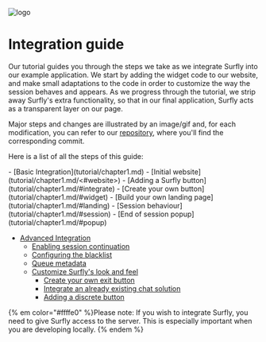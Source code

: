 ![logo](images/logosmall.png)
# Integration guide


Our tutorial guides you through the steps we take as we integrate Surfly into our example application. We start by adding the widget code to our website, and make small adaptations to the code in order to customize the way the session behaves and appears. As we progress through the tutorial, we strip away Surfly's extra functionality, so that in our final application, Surfly acts as a transparent layer on our page. 

Major steps and changes are illustrated by an image/gif and, for each modification, you can refer to our [repository](https://github.com/MathildeJ/Cake_shop_example), where you'll find the corresponding commit. 
<p>Here is a list of all the steps of this guide:</p>
 - [Basic Integration](tutorial/chapter1.md)
   - [Initial website](tutorial/chapter1.md/<#website>)
   - [Adding a Surfly button](tutorial/chapter1.md/#integrate)
   - [Create your own button](tutorial/chapter1.md/#widget)
   - [Build your own landing page](tutorial/chapter1.md/#landing)
   - [Session behaviour](tutorial/chapter1.md/#session)
   - [End of session popup](tutorial/chapter1.md/#popup)
   
   
 - [Advanced Integration](tutorial/advanced_integration.md)
   - [Enabling session continuation](tutorial/advanced_integration.md/#receipt)
   - [Configuring the blacklist](tutorial/advanced_integration.md/#blacklist)
   - [Queue metadata](tutorial/advanced_integration.md/#metadata)
   - [Customize Surfly's look and feel](tutorial/advanced_integration.md/#remove-ui)
     - [Create your own exit button](tutorial/advanced_integration.md/#exit_button)
     - [Integrate an already existing chat solution](tutorial/advanced_integration.md/#chat)
     - [Adding a discrete button](tutorial/advanced_integration.md/#small_button)


{% em color="#ffffe0" %}Please note: 
If you wish to integrate Surfly, you need to give Surfly access to the server. This is especially important when you are developing locally.  {% endem %}


